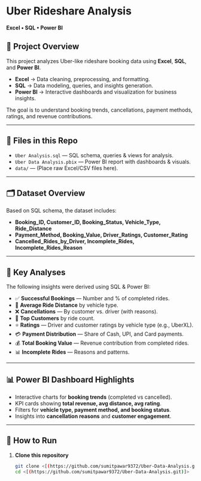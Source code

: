 # Uber Rideshare Analysis  
**Excel • SQL • Power BI**

## 📖 Project Overview  
This project analyzes Uber-like rideshare booking data using **Excel**, **SQL**, and **Power BI**.  
- **Excel** → Data cleaning, preprocessing, and formatting.  
- **SQL** → Data modeling, queries, and insights generation.  
- **Power BI** → Interactive dashboards and visualization for business insights.  

The goal is to understand booking trends, cancellations, payment methods, ratings, and revenue contributions.

---

## 📂 Files in this Repo  
- `Uber Analysis.sql` — SQL schema, queries & views for analysis.  
- `Uber Data Analysis.pbix` — Power BI report with dashboards & visuals.  
- `data/` — (Place raw Excel/CSV files here).  

---

## 🗂 Dataset Overview  
Based on SQL schema, the dataset includes:  
- **Booking_ID, Customer_ID, Booking_Status, Vehicle_Type, Ride_Distance**  
- **Payment_Method, Booking_Value, Driver_Ratings, Customer_Rating**  
- **Cancelled_Rides_by_Driver, Incomplete_Rides, Incomplete_Rides_Reason**  

---

## 🔎 Key Analyses  
The following insights were derived using SQL & Power BI:  

- ✅ **Successful Bookings** — Number and % of completed rides.  
- 🚗 **Average Ride Distance** by vehicle type.  
- ❌ **Cancellations** — By customer vs. driver (with reasons).  
- 👥 **Top Customers** by ride count.  
- ⭐ **Ratings** — Driver and customer ratings by vehicle type (e.g., UberXL).  
- 💳 **Payment Distribution** — Share of Cash, UPI, and Card payments.  
- 💰 **Total Booking Value** — Revenue contribution from completed rides.  
- 📊 **Incomplete Rides** — Reasons and patterns.  

---

## 📊 Power BI Dashboard Highlights  
- Interactive charts for **booking trends** (completed vs cancelled).  
- KPI cards showing **total revenue, avg distance, avg rating**.  
- Filters for **vehicle type, payment method, and booking status**.  
- Insights into **cancellation reasons** and **customer engagement**.  

---

## 🚀 How to Run  
1. **Clone this repository**  
   ```bash
   git clone <[(https://github.com/sumitpawar9372/Uber-Data-Analysis.git)]>
   cd <[(https://github.com/sumitpawar9372/Uber-Data-Analysis.git)]>

